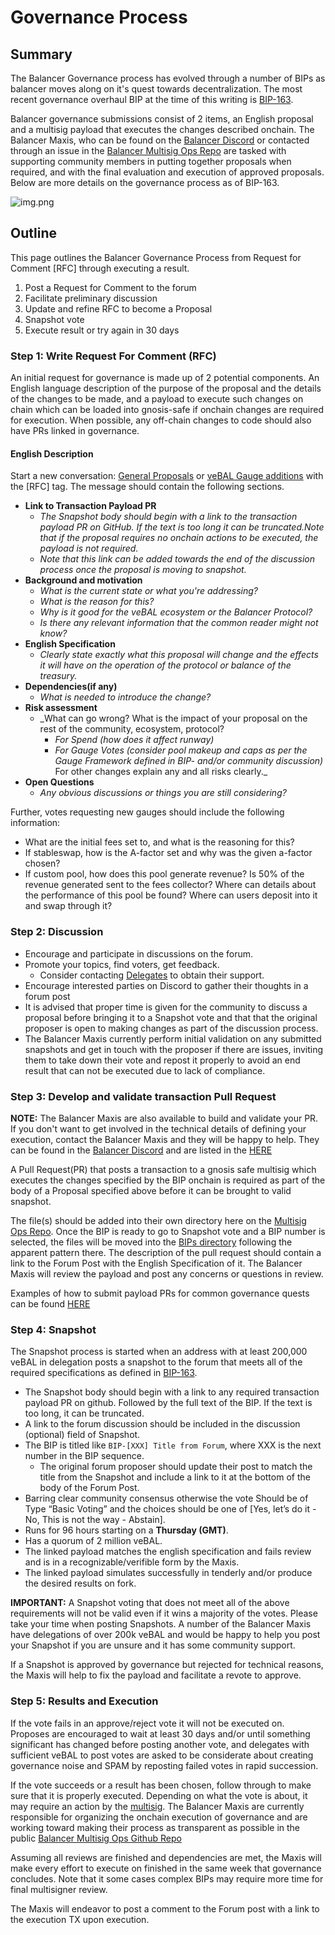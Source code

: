 # Governance Process

## Summary

The Balancer Governance process has evolved through a number of BIPs as balancer moves along on it's quest towards decentralization. The most recent governance overhaul BIP at the time of this writing is [BIP-163](https://snapshot.org/#/balancer.eth/proposal/0xcd2cab0522b0e9a90ad40f93aca4505b17d60468224c22b69c4f9bd2bbd64e31).

Balancer governance submissions consist of 2 items, an English proposal and a multisig payload that executes the changes described onchain. The Balancer Maxis, who can be found on the [Balancer Discord](https://discord.balancer.fi/) or contacted through an issue in the [Balancer Multisig Ops Repo](https://github.com/BalancerMaxis/multisig-ops/issues) are tasked with supporting community members in putting together proposals when required, and with the final evaluation and execution of approved proposals. Below are more details on the governance process as of BIP-163.

![img.png](./images/govProcess.png)

## Outline

This page outlines the Balancer Governance Process from Request for Comment \[RFC\] through executing a result.

1. Post a Request for Comment to the forum
2. Facilitate preliminary discussion
3. Update and refine RFC to become a Proposal
4. Snapshot vote
5. Execute result or try again in 30 days

### Step 1: Write Request For Comment \(RFC\)

An initial request for governance is made up of 2 potential components. An English language description of the purpose of the proposal and the details of the changes to be made, and a payload to execute such changes on chain which can be loaded into gnosis-safe if onchain changes are required for execution. When possible, any off-chain changes to code should also have PRs linked in governance.

#### **English Description**

Start a new conversation: [General Proposals](https://forum.balancer.fi/c/governance/7) or [veBAL Gauge additions](https://forum.balancer.fi/c/vebal/13) with the [RFC] tag. The message should contain the following sections.

- **Link to Transaction Payload PR**
  - _The Snapshot body should begin with a link to the transaction payload PR on GitHub. If the text is too long it can be truncated.Note that if the proposal requires no onchain actions to be executed, the payload is not required._
  - _Note that this link can be added towards the end of the discussion process once the proposal is moving to snapshot._
- **Background and motivation**
  - _What is the current state or what you're addressing?_
  - _What is the reason for this?_
  - _Why is it good for the veBAL ecosystem or the Balancer Protocol?_
  - _Is there any relevant information that the common reader might not know?_
- **English Specification**
  - _Clearly state exactly what this proposal will change and the effects it will have on the operation of the protocol or balance of the treasury._
- **Dependencies(if any)**
  - _What is needed to introduce the change?_
- **Risk assessment**
  - \_What can go wrong? What is the impact of your proposal on the rest of the community, ecosystem, protocol?
    - _For Spend (how does it affect runway)_
    - _For Gauge Votes (consider pool makeup and caps as per the Gauge Framework defined in BIP- and/or community discussion)_
      For other changes explain any and all risks clearly.\_
- **Open Questions**
  - _Any obvious discussions or things you are still considering?_

Further, votes requesting new gauges should include the following information:

* What are the initial fees set to, and what is the reasoning for this?
* If stableswap, how is the A-factor set and why was the given a-factor chosen?
* If custom pool, how does this pool generate revenue? Is 50% of the revenue generated sent to the fees collector? Where can details about the performance of this pool be found? Where can users deposit into it and swap through it?

### **Step 2: Discussion**

- Encourage and participate in discussions on the forum.
- Promote your topics, find voters, get feedback.
  - Consider contacting [Delegates](https://forum.balancer.fi/c/delegate-citadel/14) to obtain their support.
- Encourage interested parties on Discord to gather their thoughts in a forum post
- It is advised that proper time is given for the community to discuss a proposal before bringing it to a Snapshot vote and that that the original proposer is open to making changes as part of the discussion process.
- The Balancer Maxis currently perform initial validation on any submitted snapshots and get in touch with the proposer if there are issues, inviting them to take down their vote and repost it properly to avoid an end result that can not be executed due to lack of compliance.

### **Step 3: Develop and validate transaction Pull Request**

**NOTE:** The Balancer Maxis are also available to build and validate your PR. If you don't want to get involved in the technical details of defining your execution, contact the Balancer Maxis and they will be happy to help. They can be found in the [Balancer Discord](https://discord.balancer.fi) and are listed in the [HERE](https://docs.balancer.fi/concepts/governance/multisig.html#dao-multisig-signer-set)

A Pull Request(PR) that posts a transaction to a gnosis safe multisig which executes the changes specified by the BIP onchain is required as part of the body of a Proposal specified above before it can be brought to valid snapshot.

The file(s) should be added into their own directory here on the [Multisig Ops Repo](https://github.com/BalancerMaxis/multisig-ops/tree/main/BIPs/00proposed). Once the BIP is ready to go to Snapshot vote and a BIP number is selected, the files will be moved into the [BIPs directory](https://github.com/BalancerMaxis/multisig-ops/tree/main/BIPs) following the apparent pattern there. The description of the pull request should contain a link to the Forum Post with the English Specification of it. The Balancer Maxis will review the payload and post any concerns or questions in review.

Examples of how to submit payload PRs for common governance quests can be found [HERE](https://github.com/BalancerMaxis/multisig-ops/tree/main/BIPs/00examples)

### **Step 4: Snapshot**

The Snapshot process is started when an address with at least 200,000 veBAL in delegation posts a snapshot to the forum that meets all of the required specifications as defined in [BIP-163](https://forum.balancer.fi/t/bip-163-restructure-governance-process-disband-governance-council/4244).

- The Snapshot body should begin with a link to any required transaction payload PR on github. Followed by the full text of the BIP. If the text is too long, it can be truncated.
- A link to the forum discussion should be included in the discussion (optional) field of Snapshot.
- The BIP is titled like `BIP-[XXX] Title from Forum`, where XXX is the next number in the BIP sequence.
  - The original forum proposer should update their post to match the title from the Snapshot and include a link to it at the bottom of the body of the Forum Post.
- Barring clear community consensus otherwise the vote Should be of Type “Basic Voting” and the choices should be one of [Yes, let’s do it - No, This is not the way - Abstain].
- Runs for 96 hours starting on a **Thursday (GMT)**.
- Has a quorum of 2 million veBAL.
- The linked payload matches the english specification and fails review and is in a recognizable/verifible form by the Maxis.
- The linked payload simulates successfully in tenderly and/or produce the desired results on fork.

**IMPORTANT:** A Snapshot voting that does not meet all of the above requirements will not be valid even if it wins a majority of the votes. Please take your time when posting Snapshots. A number of the Balancer Maxis have delegations of over 200k veBAL and would be happy to help you post your Snapshot if you are unsure and it has some community support.

If a Snapshot is approved by governance but rejected for technical reasons, the Maxis will help to fix the payload and facilitate a revote to approve.

### Step 5: Results and Execution

If the vote fails in an approve/reject vote it will not be executed on. Proposes are encouraged to wait at least 30 days and/or until something significant has changed before posting another vote, and delegates with sufficient veBAL to post votes are asked to be considerate about creating governance noise and SPAM by reposting failed votes in rapid succession.

If the vote succeeds or a result has been chosen, follow through to make sure that it is properly executed. Depending on what the vote is about, it may require an action by the [multisig](./multisig.md). The Balancer Maxis are currently responsible for organizing the onchain execution of governance and are working toward making their process as transparent as possible in the public [Balancer Multisig Ops Github Repo](https://github.com/BalancerMaxis/multisig-ops)

Assuming all reviews are finished and dependencies are met, the Maxis will make every effort to execute on finished in the same week that governance concludes. Note that it some cases complex BIPs may require more time for final multisigner review.

The Maxis will endeavor to post a comment to the Forum post with a link to the execution TX upon execution.
